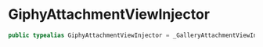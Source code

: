 # GiphyAttachmentViewInjector

``` swift
public typealias GiphyAttachmentViewInjector = _GalleryAttachmentViewInjector<NoExtraData>
```
